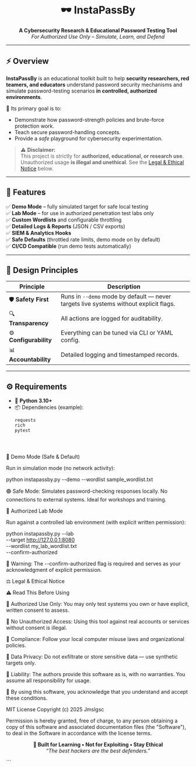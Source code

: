 <h1 align="center">🕶️ InstaPassBy</h1>

<p align="center">
  <b>A Cybersecurity Research & Educational Password Testing Tool</b><br>
  <i>For Authorized Use Only – Simulate, Learn, and Defend</i>
</p>

---

## ⚡ Overview

**InstaPassBy** is an educational toolkit built to help **security researchers, red teamers, and educators** understand password security mechanisms and simulate password-testing scenarios **in controlled, authorized environments**.

🧠 Its primary goal is to:
- Demonstrate how password-strength policies and brute-force protection work.
- Teach secure password-handling concepts.
- Provide a *safe* playground for cybersecurity experimentation.

> ⚠️ **Disclaimer:**  
> This project is strictly for **authorized, educational, or research use**.  
> Unauthorized usage **is illegal and unethical**. See the [Legal & Ethical Notice](#⚖️-legal--ethical-notice) below.

---

## 🧩 Features

✅ **Demo Mode** – fully simulated target for safe local testing  
✅ **Lab Mode** – for use in authorized penetration test labs only  
✅ **Custom Wordlists** and configurable throttling  
✅ **Detailed Logs & Reports** (JSON / CSV exports)  
✅ **SIEM & Analytics Hooks**  
✅ **Safe Defaults** (throttled rate limits, demo mode on by default)  
✅ **CI/CD Compatible** (run demo tests automatically)

---

## 🧱 Design Principles

| Principle | Description |
|------------|--------------|
| 🛡️ **Safety First** | Runs in `--demo` mode by default — never targets live systems without explicit flags. |
| 🔍 **Transparency** | All actions are logged for auditability. |
| ⚙️ **Configurability** | Everything can be tuned via CLI or YAML config. |
| 📊 **Accountability** | Detailed logging and timestamped records. |

---

## ⚙️ Requirements

- 🐍 **Python 3.10+**
- 📦 Dependencies (example):
  ```text
  requests
  rich
  pytest




🧱 Demo Mode (Safe & Default)

Run in simulation mode (no network activity):

python instapassby.py --demo --wordlist sample_wordlist.txt


🟢 Safe Mode: Simulates password-checking responses locally.
No connections to external systems. Ideal for workshops and training.


🧰 Authorized Lab Mode

Run against a controlled lab environment (with explicit written permission):

python instapassby.py --lab \
  --target http://127.0.0.1:8080 \
  --wordlist my_lab_wordlist.txt \
  --confirm-authorized


🔴 Warning: The --confirm-authorized flag is required and serves as your acknowledgment of explicit permission.



⚖️ Legal & Ethical Notice

⚠️ Read This Before Using

🧾 Authorized Use Only:
You may only test systems you own or have explicit, written consent to assess.

🚫 No Unauthorized Access:
Using this tool against real accounts or services without consent is illegal.

🧩 Compliance:
Follow your local computer misuse laws and organizational policies.

🔐 Data Privacy:
Do not exfiltrate or store sensitive data — use synthetic targets only.

📜 Liability:
The authors provide this software as is, with no warranties. You assume all responsibility for usage.

💬 By using this software, you acknowledge that you understand and accept these conditions.


MIT License
Copyright (c) 2025 Jmslgsc

Permission is hereby granted, free of charge, to any person obtaining a copy
of this software and associated documentation files (the "Software"), to deal
in the Software in accordance with the license terms.


<p align="center"> <b>🖤 Built for Learning • Not for Exploiting • Stay Ethical</b><br> <i>“The best hackers are the best defenders.”</i> </p> ```
